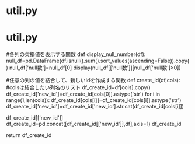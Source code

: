 # util.py

# util.py

#各列の欠損値を表示する関数
def display_null_number(df):
  null_df=pd.DataFrame(df.isnull().sum().sort_values(ascending=False)).copy()
  null_df['null数']=null_df[0]
  display(null_df[['null数']][null_df['null数']>0])



#任意の列の値を結合して、新しいIdを作成する関数
def create_id(df,cols):
#colsは結合したい列名のリスト
  df_create_id=df[cols].copy()
  df_create_id['new_id']=df_create_id[cols[0]].astype('str')
  for i in range(1,len(cols)):
    df_create_id[cols[i]]=df_create_id[cols[i]].astype('str')
    df_create_id['new_id']=df_create_id['new_id'].str.cat(df_create_id[cols[i]])
  
  df_create_id[['new_id']]
  df_create_id=pd.concat([df_create_id[['new_id']],df],axis=1)
  df_create_id

  return df_create_id
